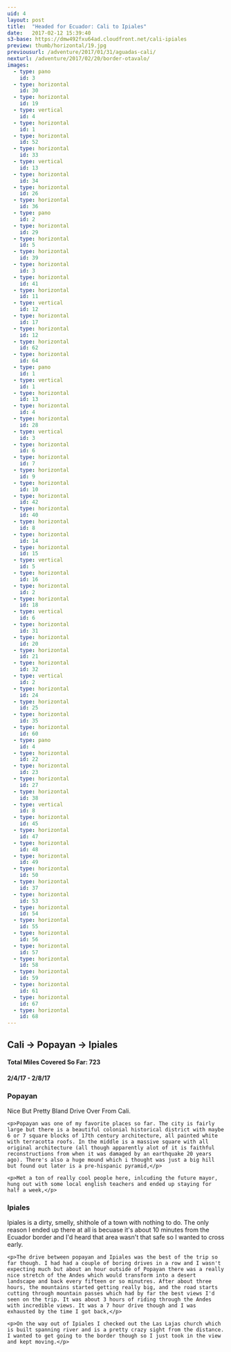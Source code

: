 ```yaml
---
uid: 4
layout: post
title:  "Headed for Ecuador: Cali to Ipiales"
date:   2017-02-12 15:39:40
s3-base: https://dmw492fxu64ad.cloudfront.net/cali-ipiales
preview: thumb/horizontal/19.jpg
previousurl: /adventure/2017/01/31/aguadas-cali/
nexturl: /adventure/2017/02/20/border-otavalo/
images:
  - type: pano
    id: 3
  - type: horizontal
    id: 30
  - type: horizontal
    id: 19
  - type: vertical
    id: 4
  - type: horizontal
    id: 1
  - type: horizontal
    id: 52
  - type: horizontal
    id: 33
  - type: vertical
    id: 13
  - type: horizontal
    id: 34
  - type: horizontal
    id: 26
  - type: horizontal
    id: 36
  - type: pano
    id: 2
  - type: horizontal
    id: 29
  - type: horizontal
    id: 5
  - type: horizontal
    id: 39
  - type: horizontal
    id: 3
  - type: horizontal
    id: 41
  - type: horizontal
    id: 11
  - type: vertical
    id: 12
  - type: horizontal
    id: 17
  - type: horizontal
    id: 12
  - type: horizontal
    id: 62
  - type: horizontal
    id: 64
  - type: pano
    id: 1
  - type: vertical
    id: 1
  - type: horizontal
    id: 13
  - type: horizontal
    id: 4
  - type: horizontal
    id: 28
  - type: vertical
    id: 3
  - type: horizontal
    id: 6
  - type: horizontal
    id: 7
  - type: horizontal
    id: 9
  - type: horizontal
    id: 10
  - type: horizontal
    id: 42
  - type: horizontal
    id: 40
  - type: horizontal
    id: 8
  - type: horizontal
    id: 14
  - type: horizontal
    id: 15
  - type: vertical
    id: 5
  - type: horizontal
    id: 16
  - type: horizontal
    id: 2
  - type: horizontal
    id: 18
  - type: vertical
    id: 6
  - type: horizontal
    id: 31
  - type: horizontal
    id: 20
  - type: horizontal
    id: 21
  - type: horizontal
    id: 32
  - type: vertical
    id: 2
  - type: horizontal
    id: 24
  - type: horizontal
    id: 25
  - type: horizontal
    id: 35
  - type: horizontal
    id: 60
  - type: pano
    id: 4
  - type: horizontal
    id: 22
  - type: horizontal
    id: 23
  - type: horizontal
    id: 27
  - type: horizontal
    id: 38
  - type: vertical
    id: 8
  - type: horizontal
    id: 45
  - type: horizontal
    id: 47
  - type: horizontal
    id: 48
  - type: horizontal
    id: 49
  - type: horizontal
    id: 50
  - type: horizontal
    id: 37
  - type: horizontal
    id: 53
  - type: horizontal
    id: 54
  - type: horizontal
    id: 55
  - type: horizontal
    id: 56
  - type: horizontal
    id: 57
  - type: horizontal
    id: 58
  - type: horizontal
    id: 59
  - type: horizontal
    id: 61
  - type: horizontal
    id: 67
  - type: horizontal
    id: 68
---
```


<div class="post-content">
  <h2>Cali -> Popayan -> Ipiales </h2>

  <h4>Total Miles Covered So Far: 723</h4>
  <h4>2/4/17 - 2/8/17</h4>

  <h3>Popayan</h3>
    <p>Nice But Pretty Bland Drive Over From Cali.</p>

    <p>Popayan was one of my favorite places so far. The city is fairly large but there is a beautiful colonial historical district with maybe 6 or 7 square blocks of 17th century architecture, all painted white with terracotta roofs. In the middle is a massive square with all original architecture (all though apparently alot of it is faithful reconstructions from when it was damaged by an earthquake 20 years ago). There's also a huge mound which i thought was just a big hill but found out later is a pre-hispanic pyramid,</p>

    <p>Met a ton of really cool people here, inlcuding the future mayor, hung out with some local english teachers and ended up staying for half a week,</p>

  <h3>Ipiales</h3>
    <p>Ipiales is a dirty, smelly, shithole of a town with nothing to do. The only reason I ended up there at all is becuase it's about 10 minutes from the Ecuador border and I'd heard that area wasn't that safe so I wanted to cross early.</p>

    <p>The drive between popayan and Ipiales was the best of the trip so far though. I had had a couple of boring drives in a row and I wasn't expecting much but about an hour outside of Popayan there was a really nice stretch of the Andes which would transform into a desert landscape and back every fifteen or so minutres. After about three hours, the mountains started getting really big, and the road starts cutting through mountain passes which had by far the best views I'd seen on the trip. It was about 3 hours of riding through the Andes with incredible views. It was a 7 hour drive though and I was exhausted by the time I got back,</p>

    <p>On the way out of Ipiales I checked out the Las Lajas church which is built spanning river and is a pretty crazy sight from the distance. I wanted to get going to the border though so I just took in the view and kept moving.</p>
</div>

